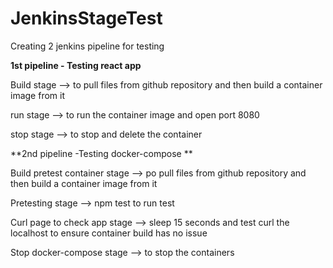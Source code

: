 # JenkinsStageTest
Creating 2  jenkins pipeline for testing

**1st pipeline - Testing  react app**

Build stage --> to pull files from github repository and then build a container image from it

run stage --> to run the container image and open port 8080 

stop stage --> to stop and delete the container

**2nd pipeline -Testing docker-compose **

Build pretest container stage --> po pull files from github repository and then build a container image from it

Pretesting stage --> npm test to run test

Curl page to check app stage --> sleep 15 seconds and test curl the localhost to ensure container build has no issue

Stop docker-compose stage --> to stop the containers
